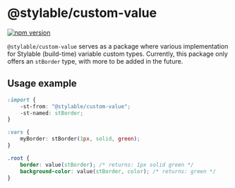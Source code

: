 # @stylable/custom-value

[![npm version](https://img.shields.io/npm/v/@stylable/custom-value.svg)](https://www.npmjs.com/package/stylable/custom-value)

`@stylable/custom-value` serves as a package where various implementation for Stylable (build-time) variable custom types.
Currently, this package only offers an `stBorder` type, with more to be added in the future.

## Usage example

```css
:import {
    -st-from: "@stylable/custom-value";
    -st-named: stBorder;
}

:vars {
    myBorder: stBorder(1px, solid, green);
}

.root {
    border: value(stBorder); /* returns: 1px solid green */
    background-color: value(stBorder, color); /* returns: green */
}
```

